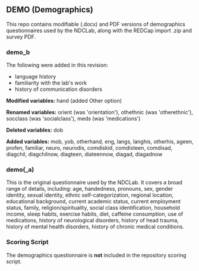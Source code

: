 ## DEMO (Demographics)

This repo contains modifiable (.docx) and PDF versions of demographics questionnaires used by the NDCLab, along with the REDCap import .zip and survey PDF.

### demo_b
The following were added in this revision:
- language history
- familiarity with the lab's work
- history of communication disorders

**Modified variables:** hand (added Other option)

**Renamed variables:** orient (was 'orientation'), othethnic (was 'otherethnic'), socclass (was 'socialclass'), meds (was 'medications')

**Deleted variables:** dob

**Added variables:** mob, yob, otherhand, eng, langs, langhis, otherhis, ageen, profen, familiar, neuro, neurodis, comdiskid, comdisteen, comdisad, diagchil, diagchilnow, diagteen, diateennow, diagad, diagadnow


### demo(_a)
This is the original questionnaire used by the NDCLab.  It covers a broad range of details, including: age, handedness, pronouns, sex, gender identity, sexual identity, ethnic self-categorization, regional location, educational background, current academic status, current employment status, family, religion/spirituality, social class identification, household income, sleep habits, exercise habits, diet, caffeine consumption, use of medications, history of neurological disorders, history of head trauma, history of mental health disorders, history of chronic medical conditions.

### Scoring Script
The demographics questionnaire is **not** included in the repository scoring script.
